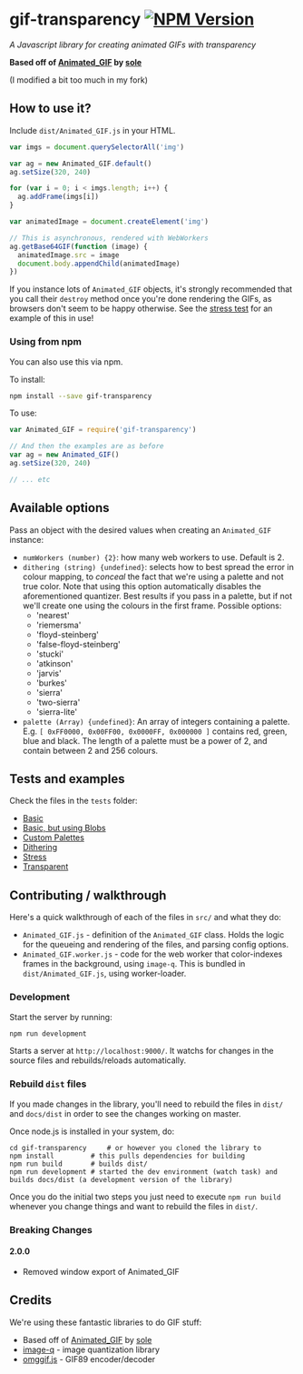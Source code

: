 # gif-transparency [![NPM Version][npm-image]][npm-url]

_A Javascript library for creating animated GIFs with transparency_

**Based off of [Animated_GIF](https://github.com/sole/Animated_GIF) by [sole](https://github.com/sole)**

(I modified a bit too much in my fork)

## How to use it?

Include `dist/Animated_GIF.js` in your HTML.

```javascript
var imgs = document.querySelectorAll('img')

var ag = new Animated_GIF.default()
ag.setSize(320, 240)

for (var i = 0; i < imgs.length; i++) {
  ag.addFrame(imgs[i])
}

var animatedImage = document.createElement('img')

// This is asynchronous, rendered with WebWorkers
ag.getBase64GIF(function (image) {
  animatedImage.src = image
  document.body.appendChild(animatedImage)
})
```

If you instance lots of `Animated_GIF` objects, it's strongly recommended that you call their `destroy` method once you're done rendering the GIFs, as browsers don't seem to be happy otherwise. See the [stress test](tests/stress.html) for an example of this in use!

### Using from npm

You can also use this via npm.

To install:

```bash
npm install --save gif-transparency
```

To use:

```javascript
var Animated_GIF = require('gif-transparency')

// And then the examples are as before
var ag = new Animated_GIF()
ag.setSize(320, 240)

// ... etc
```

## Available options

Pass an object with the desired values when creating an `Animated_GIF` instance:

- `numWorkers (number) {2}`: how many web workers to use. Default is 2.
- `dithering (string) {undefined}`: selects how to best spread the error in colour mapping, to _conceal_ the fact that we're using a palette and not true color. Note that using this option automatically disables the aforementioned quantizer. Best results if you pass in a palette, but if not we'll create one using the colours in the first frame. Possible options:
  - 'nearest'
  - 'riemersma'
  - 'floyd-steinberg'
  - 'false-floyd-steinberg'
  - 'stucki'
  - 'atkinson'
  - 'jarvis'
  - 'burkes'
  - 'sierra'
  - 'two-sierra'
  - 'sierra-lite'
- `palette (Array) {undefined}`: An array of integers containing a palette. E.g. `[ 0xFF0000, 0x00FF00, 0x0000FF, 0x000000 ]` contains red, green, blue and black. The length of a palette must be a power of 2, and contain between 2 and 256 colours.

## Tests and examples

Check the files in the `tests` folder:

- [Basic](https://adriandelisle.github.io/gif-transparency/tests/basic.html)
- [Basic, but using Blobs](https://adriandelisle.github.io/gif-transparency/tests/basic-blob.html)
- [Custom Palettes](https://adriandelisle.github.io/gif-transparency/tests/custom_palette.html)
- [Dithering](https://adriandelisle.github.io/gif-transparency/tests/dithering.html)
- [Stress](https://adriandelisle.github.io/gif-transparency/tests/stress.html)
- [Transparent](https://adriandelisle.github.io/gif-transparency/tests/transparent.html)

## Contributing / walkthrough

Here's a quick walkthrough of each of the files in `src/` and what they do:

- `Animated_GIF.js` - definition of the `Animated_GIF` class. Holds the logic for the queueing and rendering of the files, and parsing config options.
- `Animated_GIF.worker.js` - code for the web worker that color-indexes frames in the background, using `image-q`. This is bundled in `dist/Animated_GIF.js`, using worker-loader.

### Development

Start the server by running:

```bash
npm run development
```

Starts a server at `http://localhost:9000/`. It watchs for changes in the source files and rebuilds/reloads automatically.

### Rebuild `dist` files

If you made changes in the library, you'll need to rebuild the files in `dist/` and `docs/dist` in order to see the changes working on master.

Once node.js is installed in your system, do:

```
cd gif-transparency     # or however you cloned the library to
npm install         # this pulls dependencies for building
npm run build       # builds dist/
npm run development # started the dev environment (watch task) and builds docs/dist (a development version of the library)
```

Once you do the initial two steps you just need to execute `npm run build` whenever you change things and want to rebuild the files in `dist/`.

### Breaking Changes

#### 2.0.0

- Removed window export of Animated_GIF

## Credits

We're using these fantastic libraries to do GIF stuff:

- Based off of [Animated_GIF](https://github.com/sole/Animated_GIF) by [sole](https://github.com/sole)
- [image-q](https://github.com/ibezkrovnyi/image-quantization) - image quantization library
- [omggif.js](https://github.com/deanm/omggif) - GIF89 encoder/decoder

[npm-image]: https://img.shields.io/npm/v/animated_gif.svg
[npm-url]: https://www.npmjs.com/package/gif-transparency
